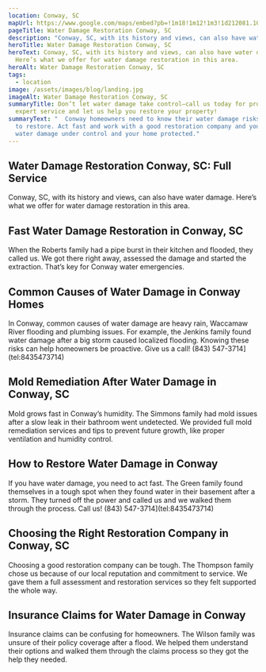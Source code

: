```yaml
---
location: Conway, SC
mapUrl: https://www.google.com/maps/embed?pb=!1m18!1m12!1m3!1d212081.10784814483!2d-79.21258479763432!3d33.84411097918196!2m3!1f0!2f0!3f0!3m2!1i1024!2i768!4f13.1!3m3!1m2!1s0x89000d7ca3bb4677%3A0xf3e16c1264047e47!2sConway%2C%20SC%2C%20USA!5e0!3m2!1sen!2sph!4v1728667550472!5m2!1sen!2sph
pageTitle: Water Damage Restoration Conway, SC
description: "Conway, SC, with its history and views, can also have water damage. "
heroTitle: Water Damage Restoration Conway, SC
heroText: Conway, SC, with its history and views, can also have water damage.
  Here’s what we offer for water damage restoration in this area.
heroAlt: Water Damage Restoration Conway, SC
tags:
  - location
image: /assets/images/blog/landing.jpg
imageAlt: Water Damage Restoration Conway, SC
summaryTitle: Don’t let water damage take control—call us today for prompt,
  expert service and let us help you restore your property!
summaryText: "  Conway homeowners need to know their water damage risks and how
  to restore. Act fast and work with a good restoration company and you’ll get
  water damage under control and your home protected."
---
```

## Water Damage Restoration Conway, SC: Full Service

Conway, SC, with its history and views, can also have water damage. Here’s what we offer for water damage restoration in this area.

## Fast Water Damage Restoration in Conway, SC

When the Roberts family had a pipe burst in their kitchen and flooded, they called us. We got there right away, assessed the damage and started the extraction. That’s key for Conway water emergencies. 

## Common Causes of Water Damage in Conway Homes

In Conway, common causes of water damage are heavy rain, Waccamaw River flooding and plumbing issues. For example, the Jenkins family found water damage after a big storm caused localized flooding. Knowing these risks can help homeowners be proactive. Give us a call! (843) 547-3714](tel:8435473714)

## Mold Remediation After Water Damage in Conway, SC

Mold grows fast in Conway’s humidity. The Simmons family had mold issues after a slow leak in their bathroom went undetected. We provided full mold remediation services and tips to prevent future growth, like proper ventilation and humidity control.

## How to Restore Water Damage in Conway

If you have water damage, you need to act fast. The Green family found themselves in a tough spot when they found water in their basement after a storm. They turned off the power and called us and we walked them through the process. Call us! (843) 547-3714](tel:8435473714)

## Choosing the Right Restoration Company in Conway, SC

Choosing a good restoration company can be tough. The Thompson family chose us because of our local reputation and commitment to service. We gave them a full assessment and restoration services so they felt supported the whole way.

## Insurance Claims for Water Damage in Conway

Insurance claims can be confusing for homeowners. The Wilson family was unsure of their policy coverage after a flood. We helped them understand their options and walked them through the claims process so they got the help they needed.
